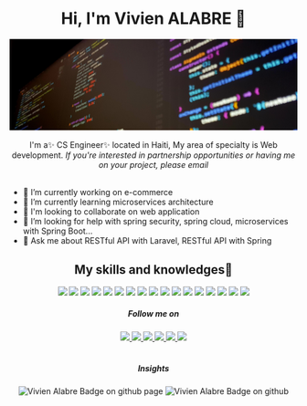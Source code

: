<div align="center">

  <h1>Hi, I'm Vivien ALABRE 👋</h1>
</div>

![](https://github.com/valabre/valabre/blob/main/bg.jpg)

<div align="center">
I'm a✨ CS Engineer✨ located in Haiti, My area of specialty is Web development.

<i>
If you're interested in partnership opportunities or having me on your project, please email <vivienalabreinfo@gmail.com>
</i>

</div>
<br />

- 🔭 I’m currently working on e-commerce
- 🌱 I’m currently learning microservices architecture
- 👯 I'm looking to collaborate on web application
- 🤔 I’m looking for help with spring security, spring cloud, microservices with Spring Boot...
- 💬 Ask me about RESTful API with Laravel, RESTful API with Spring

<div align="center">

## My skills and knowledges🚀

![](https://img.shields.io/badge/HTML5-E34F26?style=flat-squaree&logo=html5&logoColor=white)
![](https://img.shields.io/badge/CSS3-1572B6?style=flat-squaree&logo=css3&logoColor=white)
![](https://img.shields.io/badge/Tailwind_CSS-38B2AC?style=flat-squaree&logo=tailwind-css&logoColor=white)
![](https://img.shields.io/badge/Bootstrap-563D7C?style=flat-squaree&logo=bootstrap&logoColor=white)
![](https://img.shields.io/badge/JavaScript-F7DF1E?style=flat-squaree&logo=javascript&logoColor=black)
![](https://img.shields.io/badge/Node.js-43853D?style=flat-squaree&logo=node.js&logoColor=white)
![](https://img.shields.io/badge/Express.js-404D59?style=flat-squaree)
![](https://img.shields.io/badge/Angular-20232A?style=flat-squaree&logo=Angular)
![](https://img.shields.io/badge/jQuery-0769AD?style=flat-squaree&logo=jquery&logoColor=white)
![](https://img.shields.io/badge/Java-blue?style=flat-squaree&logo=java&logoColor=white)
![](https://img.shields.io/badge/SpringBoot-green?style=flat-squaree&logo=springboot&logoColor=white)
![](https://img.shields.io/badge/Spring-green?style=flat-squaree&logo=spring&logoColor=white)
![](https://img.shields.io/badge/php-1572B6?style=flat-squaree&logo=php&logoColor=white)
![](https://img.shields.io/badge/Laravel-red?style=flat-squaree&logo=laravel&logoColor=white)
![](https://img.shields.io/badge/git-red?style=flat-squaree&logo=git&logoColor=white)
![](https://img.shields.io/badge/docker-blue?style=flat-squaree&logo=docker&logoColor=white)
![](https://img.shields.io/badge/kanban-gray?style=flat-squaree&logo=kanban&logoColor=white)

</div>

<div align="center">

##### Follow me on

<a href="https://web.facebook.com/alabre.vivien" target="blank">
  <img src="https://cdn3.iconfinder.com/data/icons/capsocial-round/500/facebook-512.png" width="30">
</a>
<a href="https://www.instagram.com/alvi201/" target="_blank">
  <img src="https://cdn2.iconfinder.com/data/icons/social-icons-33/128/Instagram-512.png" width="30">
</a>
<a href="https://www.pinterest.com/vivienalabre/" target="_blank">
  <img src="https://cdn3.iconfinder.com/data/icons/sociocons/256/pinterest-sociocon.png" width="30">
</a>
<a href="https://twitter.com/alvi_info/" target="_blank">
  <img src="https://cdn2.iconfinder.com/data/icons/social-media-applications/64/social_media_applications_6-twitter-512.png" width="30">
</a>
<a href="https://www.linkedin.com/in/vivienalabre/" target="_blank">
  <img src="https://cdn2.iconfinder.com/data/icons/social-media-2285/512/1_Linkedin_unofficial_colored_svg-512.png" width="30">
</a>
<a href="http://github.com/valabre" target="_blank">
  <img src="https://cdn3.iconfinder.com/data/icons/social-media-2169/24/social_media_social_media_logo_github_2-512.png" width="30">
</a>

</div>

<br />

<div align="center">

##### Insights

  <img src="https://img.shields.io/twitter/follow/alvi_info?label=Followers%20on%20twitter&color=C54421&style=flat-square" alt="Vivien Alabre Badge on github page" /> 
  
  <img src="https://img.shields.io/github/followers/valabre?label=Github%20Followers&color=C54421&style=flat-square" alt="Vivien Alabre Badge on github" />

</p>
